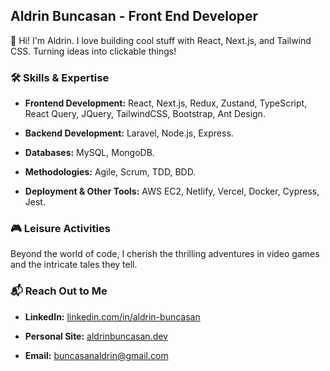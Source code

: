 ## Aldrin Buncasan - Front End Developer

👋 Hi! I'm Aldrin. I love building cool stuff with React, Next.js, and Tailwind CSS. Turning ideas into clickable things!

### 🛠️ Skills & Expertise

- **Frontend Development:** React, Next.js, Redux, Zustand, TypeScript, React Query, JQuery, TailwindCSS, Bootstrap, Ant Design.
  
- **Backend Development:** Laravel, Node.js, Express.

- **Databases:** MySQL, MongoDB.

- **Methodologies:** Agile, Scrum, TDD, BDD.

- **Deployment & Other Tools:** AWS EC2, Netlify, Vercel, Docker, Cypress, Jest.

### 🎮 Leisure Activities

Beyond the world of code, I cherish the thrilling adventures in video games and the intricate tales they tell.

### 📬 Reach Out to Me

- **LinkedIn:** [linkedin.com/in/aldrin-buncasan](https://www.linkedin.com/in/aldrin-buncasan)
  
- **Personal Site:** [aldrinbuncasan.dev](https://aldrin-buncasan.vercel.app)
  
- **Email:** [buncasanaldrin@gmail.com](mailto:buncasanaldrin@gmail.com)
